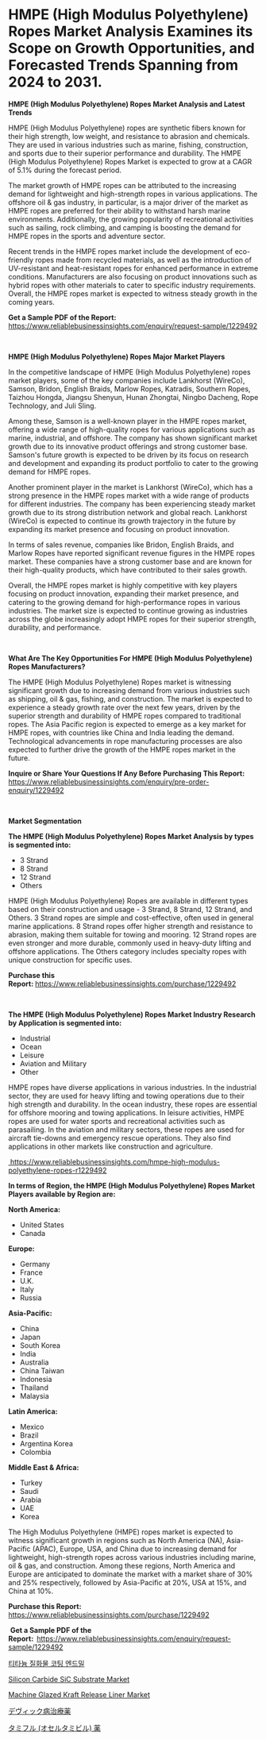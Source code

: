 <p><h1>HMPE (High Modulus Polyethylene) Ropes Market Analysis Examines its Scope on Growth Opportunities, and Forecasted Trends Spanning from 2024 to 2031.</h1></p><p><strong>HMPE (High Modulus Polyethylene) Ropes Market Analysis and Latest Trends</strong></p>
<p><p>HMPE (High Modulus Polyethylene) ropes are synthetic fibers known for their high strength, low weight, and resistance to abrasion and chemicals. They are used in various industries such as marine, fishing, construction, and sports due to their superior performance and durability. The HMPE (High Modulus Polyethylene) Ropes Market is expected to grow at a CAGR of 5.1% during the forecast period.</p><p>The market growth of HMPE ropes can be attributed to the increasing demand for lightweight and high-strength ropes in various applications. The offshore oil & gas industry, in particular, is a major driver of the market as HMPE ropes are preferred for their ability to withstand harsh marine environments. Additionally, the growing popularity of recreational activities such as sailing, rock climbing, and camping is boosting the demand for HMPE ropes in the sports and adventure sector.</p><p>Recent trends in the HMPE ropes market include the development of eco-friendly ropes made from recycled materials, as well as the introduction of UV-resistant and heat-resistant ropes for enhanced performance in extreme conditions. Manufacturers are also focusing on product innovations such as hybrid ropes with other materials to cater to specific industry requirements. Overall, the HMPE ropes market is expected to witness steady growth in the coming years.</p></p>
<p><strong>Get a Sample PDF of the Report:&nbsp;</strong> <a href="https://www.reliablebusinessinsights.com/enquiry/request-sample/1229492">https://www.reliablebusinessinsights.com/enquiry/request-sample/1229492</a></p>
<p>&nbsp;</p>
<p><strong>HMPE (High Modulus Polyethylene) Ropes Major Market Players</strong></p>
<p><p>In the competitive landscape of HMPE (High Modulus Polyethylene) ropes market players, some of the key companies include Lankhorst (WireCo), Samson, Bridon, English Braids, Marlow Ropes, Katradis, Southern Ropes, Taizhou Hongda, Jiangsu Shenyun, Hunan Zhongtai, Ningbo Dacheng, Rope Technology, and Juli Sling.</p><p>Among these, Samson is a well-known player in the HMPE ropes market, offering a wide range of high-quality ropes for various applications such as marine, industrial, and offshore. The company has shown significant market growth due to its innovative product offerings and strong customer base. Samson's future growth is expected to be driven by its focus on research and development and expanding its product portfolio to cater to the growing demand for HMPE ropes.</p><p>Another prominent player in the market is Lankhorst (WireCo), which has a strong presence in the HMPE ropes market with a wide range of products for different industries. The company has been experiencing steady market growth due to its strong distribution network and global reach. Lankhorst (WireCo) is expected to continue its growth trajectory in the future by expanding its market presence and focusing on product innovation.</p><p>In terms of sales revenue, companies like Bridon, English Braids, and Marlow Ropes have reported significant revenue figures in the HMPE ropes market. These companies have a strong customer base and are known for their high-quality products, which have contributed to their sales growth.</p><p>Overall, the HMPE ropes market is highly competitive with key players focusing on product innovation, expanding their market presence, and catering to the growing demand for high-performance ropes in various industries. The market size is expected to continue growing as industries across the globe increasingly adopt HMPE ropes for their superior strength, durability, and performance.</p></p>
<p>&nbsp;</p>
<p><strong>What Are The Key Opportunities For HMPE (High Modulus Polyethylene) Ropes Manufacturers?</strong></p>
<p><p>The HMPE (High Modulus Polyethylene) Ropes market is witnessing significant growth due to increasing demand from various industries such as shipping, oil & gas, fishing, and construction. The market is expected to experience a steady growth rate over the next few years, driven by the superior strength and durability of HMPE ropes compared to traditional ropes. The Asia Pacific region is expected to emerge as a key market for HMPE ropes, with countries like China and India leading the demand. Technological advancements in rope manufacturing processes are also expected to further drive the growth of the HMPE ropes market in the future.</p></p>
<p><strong>Inquire or Share Your Questions If Any Before Purchasing This Report:</strong> <a href="https://www.reliablebusinessinsights.com/enquiry/pre-order-enquiry/1229492">https://www.reliablebusinessinsights.com/enquiry/pre-order-enquiry/1229492</a></p>
<p>&nbsp;</p>
<p><strong>Market Segmentation</strong></p>
<p><strong>The HMPE (High Modulus Polyethylene) Ropes Market Analysis by types is segmented into:</strong></p>
<p><ul><li>3 Strand</li><li>8 Strand</li><li>12 Strand</li><li>Others</li></ul></p>
<p><p>HMPE (High Modulus Polyethylene) Ropes are available in different types based on their construction and usage - 3 Strand, 8 Strand, 12 Strand, and Others. 3 Strand ropes are simple and cost-effective, often used in general marine applications. 8 Strand ropes offer higher strength and resistance to abrasion, making them suitable for towing and mooring. 12 Strand ropes are even stronger and more durable, commonly used in heavy-duty lifting and offshore applications. The Others category includes specialty ropes with unique construction for specific uses.</p></p>
<p><strong>Purchase this Report:&nbsp;</strong><a href="https://www.reliablebusinessinsights.com/purchase/1229492">https://www.reliablebusinessinsights.com/purchase/1229492</a></p>
<p>&nbsp;</p>
<p><strong>The HMPE (High Modulus Polyethylene) Ropes Market Industry Research by Application is segmented into:</strong></p>
<p><ul><li>Industrial</li><li>Ocean</li><li>Leisure</li><li>Aviation and Military</li><li>Other</li></ul></p>
<p><p>HMPE ropes have diverse applications in various industries. In the industrial sector, they are used for heavy lifting and towing operations due to their high strength and durability. In the ocean industry, these ropes are essential for offshore mooring and towing applications. In leisure activities, HMPE ropes are used for water sports and recreational activities such as parasailing. In the aviation and military sectors, these ropes are used for aircraft tie-downs and emergency rescue operations. They also find applications in other markets like construction and agriculture.</p></p>
<p><a href="https://www.reliablebusinessinsights.com/hmpe-high-modulus-polyethylene-ropes-r1229492">&nbsp;https://www.reliablebusinessinsights.com/hmpe-high-modulus-polyethylene-ropes-r1229492</a></p>
<p><strong>In terms of Region, the HMPE (High Modulus Polyethylene) Ropes Market Players available by Region are:</strong></p>
<p>
    <p> <strong> North America: </strong>
        <ul>
            <li>United States</li>
            <li>Canada</li>
        </ul>
        </p> 
    <p> <strong> Europe: </strong>
        <ul>
            <li>Germany</li>
            <li>France</li>
            <li>U.K.</li>
            <li>Italy</li>
            <li>Russia</li>
        </ul>
        </p> 
    <p> <strong> Asia-Pacific: </strong>
        <ul>
            <li>China</li>
            <li>Japan</li>
            <li>South Korea</li>
            <li>India</li>
            <li>Australia</li>
            <li>China Taiwan</li>
            <li>Indonesia</li>
            <li>Thailand</li>
            <li>Malaysia</li>
        </ul>
        </p> 
    <p> <strong> Latin America: </strong>
        <ul>
            <li>Mexico</li>
            <li>Brazil</li>
            <li>Argentina Korea</li>
            <li>Colombia</li>
        </ul>
        </p> 
    <p> <strong> Middle East & Africa: </strong>
        <ul>
            <li>Turkey</li>
            <li>Saudi</li>
            <li>Arabia</li>
            <li>UAE</li>
            <li>Korea</li>
        </ul>
    </p>
    </p>
<p><p>The High Modulus Polyethylene (HMPE) ropes market is expected to witness significant growth in regions such as North America (NA), Asia-Pacific (APAC), Europe, USA, and China due to increasing demand for lightweight, high-strength ropes across various industries including marine, oil & gas, and construction. Among these regions, North America and Europe are anticipated to dominate the market with a market share of 30% and 25% respectively, followed by Asia-Pacific at 20%, USA at 15%, and China at 10%.</p></p>
<p><strong>Purchase this Report: </strong><a href="https://www.reliablebusinessinsights.com/purchase/1229492">https://www.reliablebusinessinsights.com/purchase/1229492</a></p>
<p>&nbsp;<strong>Get a Sample PDF of the Report:&nbsp;&nbsp;</strong><a href="https://www.reliablebusinessinsights.com/enquiry/request-sample/1229492">https://www.reliablebusinessinsights.com/enquiry/request-sample/1229492</a></p>
<p><strong></strong></p>
<p><p><a href="https://github.com/TobyKub4685/Market-Research-Report-List-2/blob/main/7197486104274.md">티타늄 질화물 코팅 엔드밀</a></p><p><a href="https://issuu.com/reportprime-2/docs/silicon-carbide-sic-substrate-marke_8650dce7a32728">Silicon Carbide SiC Substrate Market</a></p><p><a href="https://github.com/Glendatilghmankmgz0rbhwpy/Market-Research-Report-List-2/blob/main/machine-glazed-kraft-release-liner-market.md">Machine Glazed Kraft Release Liner Market</a></p><p><a href="https://github.com/mm14022023/Market-Research-Report-List-1/blob/main/6259502109426.md">デヴィック病治療薬</a></p><p><a href="https://github.com/NikitaBruen/Market-Research-Report-List-1/blob/main/5277863109427.md">タミフル (オセルタミビル) 薬</a></p></p>